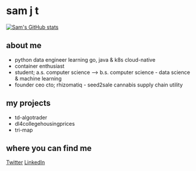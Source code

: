 # sam j t

[![Sam's GitHub stats](https://github-readme-stats.vercel.app/api?username=samjtro&count_private=true&show_icons=true&theme=synthwave&custom_title=samjtro)](https://github.com/anuraghazra/github-readme-stats)

## about me

- python data engineer learning go, java & k8s cloud-native
- container enthusiast
- student; a.s. computer science --> b.s. computer science - data science & machine learning
- founder ceo cto; rhizomatiq - seed2sale cannabis supply chain utility

## my projects

- td-algotrader
- dl4collegehousingprices
- tri-map

## where you can find me

[Twitter](https://twitter.com/samjtro)
[LinkedIn](https://www.linkedin.com/in/samtroyer/)

